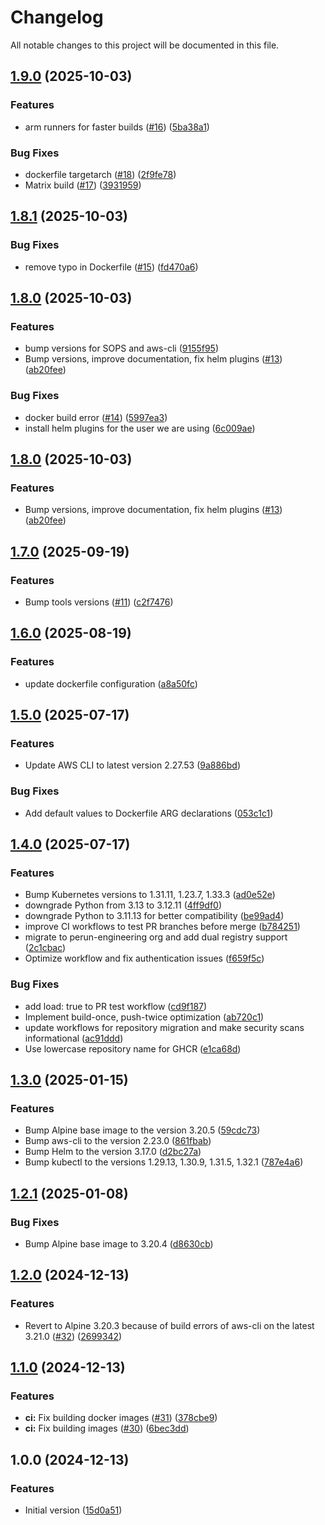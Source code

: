 # Changelog

All notable changes to this project will be documented in this file.

## [1.9.0](https://github.com/Perun-Engineering/aws-helm-kubectl/compare/v1.8.1...v1.9.0) (2025-10-03)

### Features

* arm runners for faster builds ([#16](https://github.com/Perun-Engineering/aws-helm-kubectl/issues/16)) ([5ba38a1](https://github.com/Perun-Engineering/aws-helm-kubectl/commit/5ba38a1742e3b8c9b4aa1f0085b5cc48f63a7904))

### Bug Fixes

* dockerfile targetarch ([#18](https://github.com/Perun-Engineering/aws-helm-kubectl/issues/18)) ([2f9fe78](https://github.com/Perun-Engineering/aws-helm-kubectl/commit/2f9fe78971aa0541b3a1e17c83ed35615eff5980))
* Matrix build ([#17](https://github.com/Perun-Engineering/aws-helm-kubectl/issues/17)) ([3931959](https://github.com/Perun-Engineering/aws-helm-kubectl/commit/393195993a11e96120480a61bb0a077cd753f8be))

## [1.8.1](https://github.com/Perun-Engineering/aws-helm-kubectl/compare/v1.8.0...v1.8.1) (2025-10-03)

### Bug Fixes

* remove typo in Dockerfile ([#15](https://github.com/Perun-Engineering/aws-helm-kubectl/issues/15)) ([fd470a6](https://github.com/Perun-Engineering/aws-helm-kubectl/commit/fd470a6fb3323d69f51e6423f2dae5663be6a482))

## [1.8.0](https://github.com/Perun-Engineering/aws-helm-kubectl/compare/v1.7.0...v1.8.0) (2025-10-03)

### Features

* bump versions for SOPS and aws-cli ([9155f95](https://github.com/Perun-Engineering/aws-helm-kubectl/commit/9155f958566b1edabbdb6ebe41834e14f6d166f7))
* Bump versions, improve documentation, fix helm plugins ([#13](https://github.com/Perun-Engineering/aws-helm-kubectl/issues/13)) ([ab20fee](https://github.com/Perun-Engineering/aws-helm-kubectl/commit/ab20fee89500e515ecb95eff97227dc5b57c7c5f))

### Bug Fixes

* docker build error ([#14](https://github.com/Perun-Engineering/aws-helm-kubectl/issues/14)) ([5997ea3](https://github.com/Perun-Engineering/aws-helm-kubectl/commit/5997ea330ffe6a8cb901952834845234e03daced))
* install helm plugins for the user we are using ([6c009ae](https://github.com/Perun-Engineering/aws-helm-kubectl/commit/6c009aeb550992d8a83ec90fd9b502504cda015b))

## [1.8.0](https://github.com/Perun-Engineering/aws-helm-kubectl/compare/v1.7.0...v1.8.0) (2025-10-03)

### Features

* Bump versions, improve documentation, fix helm plugins ([#13](https://github.com/Perun-Engineering/aws-helm-kubectl/issues/13)) ([ab20fee](https://github.com/Perun-Engineering/aws-helm-kubectl/commit/ab20fee89500e515ecb95eff97227dc5b57c7c5f))

## [1.7.0](https://github.com/Perun-Engineering/aws-helm-kubectl/compare/v1.6.0...v1.7.0) (2025-09-19)

### Features

* Bump tools versions ([#11](https://github.com/Perun-Engineering/aws-helm-kubectl/issues/11)) ([c2f7476](https://github.com/Perun-Engineering/aws-helm-kubectl/commit/c2f74768dbaf40b89134e429f778075b4c622fd1))

## [1.6.0](https://github.com/Perun-Engineering/aws-helm-kubectl/compare/v1.5.0...v1.6.0) (2025-08-19)

### Features

* update dockerfile configuration ([a8a50fc](https://github.com/Perun-Engineering/aws-helm-kubectl/commit/a8a50fcf26b2c35d7f7bffc1e9818525fb60a10c))

## [1.5.0](https://github.com/Perun-Engineering/aws-helm-kubectl/compare/v1.4.0...v1.5.0) (2025-07-17)

### Features

* Update AWS CLI to latest version 2.27.53 ([9a886bd](https://github.com/Perun-Engineering/aws-helm-kubectl/commit/9a886bd4a732140a61f8b4105f2f72bc0fc78641))

### Bug Fixes

* Add default values to Dockerfile ARG declarations ([053c1c1](https://github.com/Perun-Engineering/aws-helm-kubectl/commit/053c1c1df6b0d1af6419ffa9e033577469e27a8c))

## [1.4.0](https://github.com/Perun-Engineering/aws-helm-kubectl/compare/v1.3.0...v1.4.0) (2025-07-17)

### Features

* Bump Kubernetes versions to 1.31.11, 1.23.7, 1.33.3 ([ad0e52e](https://github.com/Perun-Engineering/aws-helm-kubectl/commit/ad0e52e0276cf55ced8d1143819cfabf0862c50f))
* downgrade Python from 3.13 to 3.12.11 ([4ff9df0](https://github.com/Perun-Engineering/aws-helm-kubectl/commit/4ff9df048b9ff3d27b2b1cede1764e67e210aac6))
* downgrade Python to 3.11.13 for better compatibility ([be99ad4](https://github.com/Perun-Engineering/aws-helm-kubectl/commit/be99ad4bb7c061e36f399b9d8bb23f293e806bde))
* improve CI workflows to test PR branches before merge ([b784251](https://github.com/Perun-Engineering/aws-helm-kubectl/commit/b784251160da6b294b75c0662704a4f0cde8c982))
* migrate to perun-engineering org and add dual registry support ([2c1cbac](https://github.com/Perun-Engineering/aws-helm-kubectl/commit/2c1cbac4affbacd3a77a41a43964396199238200))
* Optimize workflow and fix authentication issues ([f659f5c](https://github.com/Perun-Engineering/aws-helm-kubectl/commit/f659f5c5c2d27c5d2d8809f0712b82801b1302cf))

### Bug Fixes

* add load: true to PR test workflow ([cd9f187](https://github.com/Perun-Engineering/aws-helm-kubectl/commit/cd9f1874d5e17b8e25b5000c529604f4e7e285c6))
* Implement build-once, push-twice optimization ([ab720c1](https://github.com/Perun-Engineering/aws-helm-kubectl/commit/ab720c1d9cb7c707470af11c1b760777f86b1b53))
* update workflows for repository migration and make security scans informational ([ac91ddd](https://github.com/Perun-Engineering/aws-helm-kubectl/commit/ac91ddda749feaf4ba78f281077d60a6304e8885))
* Use lowercase repository name for GHCR ([e1ca68d](https://github.com/Perun-Engineering/aws-helm-kubectl/commit/e1ca68d421e4059e8d58bbe7962306beb6ec55db))

## [1.3.0](https://github.com/opsworks-co/aws-helm-kubectl/compare/v1.2.1...v1.3.0) (2025-01-15)

### Features

* Bump Alpine base image to the version 3.20.5 ([59cdc73](https://github.com/opsworks-co/aws-helm-kubectl/commit/59cdc733199ff25d1d7b96c7e884c816392c7999))
* Bump aws-cli to the version 2.23.0 ([861fbab](https://github.com/opsworks-co/aws-helm-kubectl/commit/861fbab93b3208a1eb2cecddd5a9d14a031bbd14))
* Bump Helm to the version 3.17.0 ([d2bc27a](https://github.com/opsworks-co/aws-helm-kubectl/commit/d2bc27a779fc6d42a6d56b90aed354308514bd48))
* Bump kubectl to the versions 1.29.13, 1.30.9, 1.31.5, 1.32.1 ([787e4a6](https://github.com/opsworks-co/aws-helm-kubectl/commit/787e4a6895d1ed3bd87850514f95077e217be129))

## [1.2.1](https://github.com/opsworks-co/aws-helm-kubectl/compare/v1.2.0...v1.2.1) (2025-01-08)

### Bug Fixes

* Bump Alpine base image to 3.20.4 ([d8630cb](https://github.com/opsworks-co/aws-helm-kubectl/commit/d8630cbc3f855c587ceb25c3b25e36bcec95ba17))

## [1.2.0](https://github.com/opsworks-co/aws-helm-kubectl/compare/v1.1.0...v1.2.0) (2024-12-13)

### Features

* Revert to Alpine 3.20.3 because of build errors of aws-cli on the latest 3.21.0 ([#32](https://github.com/opsworks-co/aws-helm-kubectl/issues/32)) ([2699342](https://github.com/opsworks-co/aws-helm-kubectl/commit/269934251fe6ff0c54813cf39b7fc1f9f287494e))

## [1.1.0](https://github.com/opsworks-co/aws-helm-kubectl/compare/v1.0.0...v1.1.0) (2024-12-13)

### Features

* **ci:** Fix building docker images ([#31](https://github.com/opsworks-co/aws-helm-kubectl/issues/31)) ([378cbe9](https://github.com/opsworks-co/aws-helm-kubectl/commit/378cbe9fce7d4be75a7d68aa57d47fc0066b8304))
* **ci:** Fix building images ([#30](https://github.com/opsworks-co/aws-helm-kubectl/issues/30)) ([6bec3dd](https://github.com/opsworks-co/aws-helm-kubectl/commit/6bec3dd9e76e00b2e3bedf74b338d25aca708d01))

## 1.0.0 (2024-12-13)

### Features

* Initial version ([15d0a51](https://github.com/opsworks-co/aws-helm-kubectl/commit/15d0a51ed0257e9f9bd3b187eea27d8019f76819))
